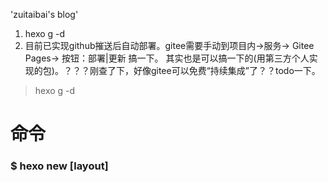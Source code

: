 'zuitaibai's blog'

1. hexo g -d
2. 目前已实现github摧送后自动部署。gitee需要手动到项目内->服务-> Gitee Pages-> 按钮：部署|更新 搞一下。
其实也是可以搞一下的(用第三方个人实现的包)。？？？刚查了下，好像gitee可以免费“持续集成”了？？todo一下。

> hexo g -d

# 命令
### $ hexo new [layout] <title> 或者手动进入source中copy and edit new page
    1. 如果没有设置 layout 的话，默认使用 _config.yml 中的 default_layout 参数代替。如果标题包含空格的话，请使用引号括起来
    2. hexo new page --path about/me "About me"： 创建一个 source/about/me.md 文件，同时 Front Matter 中的 title 为 "About me"

### $ hexo g/generate 生成静态文件
    参数-d/--deploy	文件生成后立即部署网站

### $ hexo publish [layout] <filename> 发表草稿

### $ hexo server 启动服务器。
    默认情况下，访问网址为： http://localhost:4000/

### $ hexo d/deploy 部署网站
    -g/--generate	部署之前预先生成静态文件

### $ hexo render <file1> [file2] ... 渲染文件
    渲染文件

### $ hexo clean 清除缓存文件 (db.json) 和已生成的静态文件 (public)
    在某些情况（尤其是更换主题后），如果发现您对站点的更改无论如何也不生效，您可能需要运行该命令

### $ hexo list <type> 列出网站资料

### $ hexo version 显示 Hexo 版本

### $ hexo --draft 显示 source/_drafts 文件夹中的草稿文章

# 布局（Layout）
    ｜ 布局 ｜ 路径 ｜
    ｜ ---- ｜ --- ｜
    ｜ post ｜ source/_posts ｜
    ｜ page ｜ source ｜
    ｜ draft ｜ source/_drafts ｜
